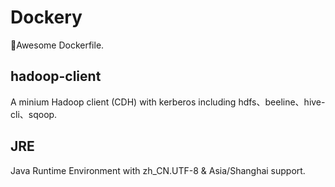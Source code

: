 # Dockery
:whale:Awesome Dockerfile.

## hadoop-client

A minium Hadoop client (CDH) with kerberos including hdfs、beeline、hive-cli、sqoop.

## JRE

Java Runtime Environment with zh_CN.UTF-8 & Asia/Shanghai support.
